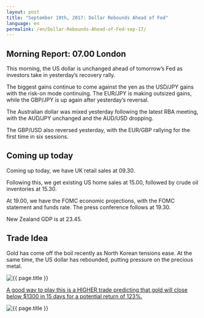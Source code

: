 ```yaml
---
layout: post
title: "September 19th, 2017: Dollar Rebounds Ahead of Fed"
language: en
permalink: /en/Dollar-Rebounds-Ahead-of-Fed-sep-17/
---
```

## Morning Report: 07.00 London

This morning, the US dollar is unchanged ahead of tomorrow’s Fed as investors take in yesterday’s recovery rally. 

The biggest gains continue to come against the yen as the USD/JPY gains with the risk-on mode continuing. The EUR/JPY is making outsized gains, while the GBP/JPY is up again after yesterday’s reversal. 

The Australian dollar was mixed yesterday following the latest RBA meeting, with the AUD/JPY unchanged and the AUD/USD dropping. 

The GBP/USD also reversed yesterday, with the EUR/GBP rallying for the first time in six sessions. 

## Coming up today 

Coming up today, we have UK retail sales at 09.30. 

Following this, we get existing US home sales at 15.00, followed by crude oil inventories at 15.30. 

At 19.00, we have the FOMC economic projections, with the FOMC statement and funds rate. The press conference follows at 19.30. 

New Zealand GDP is at 23.45. 

## Trade Idea

Gold has come off the boil recently as North Korean tensions ease. At the same time, the US dollar has rebounded, putting pressure on the precious metal.  
 
<img class="post-image" src="{{ site.url }}/images/sep-17/2017-09-19_06-46-44.jpg" alt="{{ page.title }}" title="{{ page.title }}">

<a href="%LINK%%?currency=GBP&market=metals&duration_amount=15&duration_units=d&amount=10&amount_type=payout&expiry_type=duration&underlying=frxXAUUSD&formname=higherlower&barrier=1300" target="_blank">A good way to play this is a HIGHER trade predicting that gold will close below $1300 in 15 days for a potential return of 123%.</a>

<img class="post-image" src="{{ site.url }}/images/sep-17/2017-09-19_06-48-38.jpg" alt="{{ page.title }}" title="{{ page.title }}">

